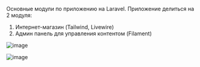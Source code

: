 Основные модули по приложению на Laravel.
Приложение делиться на 2 модуля: 
1) Интернет-магазин (Tailwind, Livewire)
2) Админ панель для управления контентом (Filament)


![image](https://github.com/1nnuser/acms-workout/assets/75851426/3f2dec86-c9c8-48da-8f40-56f0cb6835b6)

![image](https://github.com/1nnuser/acms-workout/assets/75851426/20187c88-8276-4989-838f-7d209688dd4d)
